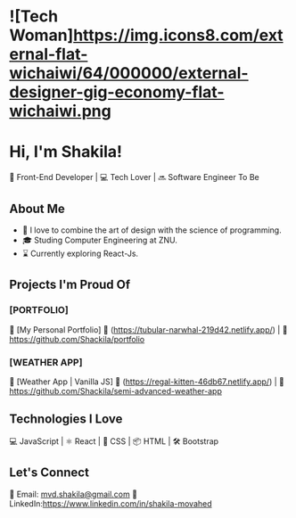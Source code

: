 # ![Tech Woman]https://img.icons8.com/external-flat-wichaiwi/64/000000/external-designer-gig-economy-flat-wichaiwi.png
# Hi, I'm Shakila! 


🚀 Front-End Developer | 💻 Tech Lover | 🔜 Software Engineer To Be

## About Me

- 🎨 I love to combine the art of design with the science of programming.
- 🎓 Studing Computer Engineering at ZNU.
- ⌛ Currently exploring React-Js.

## Projects I'm Proud Of

### [PORTFOLIO]

📌 [My Personal Portfolio]
🔗 (https://tubular-narwhal-219d42.netlify.app/) | 📂 https://github.com/Shackila/portfolio

### [WEATHER APP]

📌 [Weather App | Vanilla JS]
🔗 (https://regal-kitten-46db67.netlify.app/) | 📂 https://github.com/Shackila/semi-advanced-weather-app

## Technologies I Love

💻 JavaScript | ⚛️ React | 🎨 CSS | 📦 HTML | 🛠️ Bootstrap

## Let's Connect

📧 Email: mvd.shakila@gmail.com
💼 LinkedIn:https://www.linkedin.com/in/shakila-movahed
